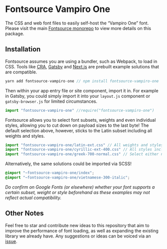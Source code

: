 # Fontsource Vampiro One

The CSS and web font files to easily self-host the “Vampiro One” font. Please visit the main [Fontsource monorepo](https://github.com/DecliningLotus/fontsource) to view more details on this package.

## Installation

Fontsource assumes you are using a bundler, such as Webpack, to load in CSS. Tools like [CRA](https://create-react-app.dev/), [Gatsby](https://www.gatsbyjs.org/) and [Next.js](https://nextjs.org/) are prebuilt example solutions that are compatible.

```javascript
yarn add fontsource-vampiro-one // npm install fontsource-vampiro-one
```

Then within your app entry file or site component, import it in. For example in Gatsby, you could simply import it into your `layout.js` component or `gatsby-browser.js` for limited circumstances.

```javascript
import "fontsource-vampiro-one" //require("fontsource-vampiro-one")
```

Fontsource allows you to select font subsets, weights and even individual styles, allowing you to cut down on payload sizes to the last byte! The default selection above, however, sticks to the Latin subset including all weights and styles.

```javascript
import "fontsource-vampiro-one/latin-ext.css" // All weights and styles included.
import "fontsource-vampiro-one/cyrillic-ext-400.css" // All styles included.
import "fontsource-vampiro-one/greek-700-normal.css" // Select either normal or italic.
```

Alternatively, the same solutions could be imported via SCSS!

```scss
@import "~fontsource-vampiro-one/index";
@import "~fontsource-vampiro-one/vietnamese-300-italic";
```

_Do confirm on Google Fonts (or elsewhere) whether your font supports a certain subset, weight or style beforehand as these examples may not reflect actual compatibility._

## Other Notes

Feel free to star and contribute new ideas to this repository that aim to improve the performance of font loading, as well as expanding the existing library we already have. Any suggestions or ideas can be voiced via an [issue](https://github.com/DecliningLotus/fontsource/issues).
